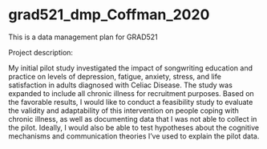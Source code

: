 # grad521_dmp_Coffman_2020

This is a data management plan for GRAD521

Project description:

My initial pilot study investigated the impact of songwriting education and practice on levels of depression, fatigue, anxiety, stress, and life satisfaction in adults diagnosed with Celiac Disease. The study was expanded to include all chronic illness for recruitment purposes. Based on the favorable results, I would like to conduct a feasibility study to evaluate the validity and adaptability of this intervention on people coping with chronic illness, as well as documenting data that I was not able to collect in the pilot. Ideally, I would also be able to test hypotheses about the cognitive mechanisms and communication theories I’ve used to explain the pilot data. 
